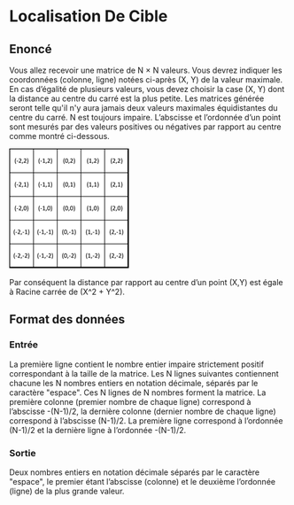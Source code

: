 ﻿# Localisation De Cible

## Enoncé

Vous allez recevoir une matrice de N × N valeurs. Vous devrez indiquer les coordonnées (colonne, ligne) notées ci-après (X, Y) de la valeur maximale. En cas d’égalité de plusieurs valeurs, vous devez choisir la case (X, Y) dont la distance au centre du carré est la plus petite. Les matrices générée seront telle qu'il n'y aura jamais deux valeurs maximales équidistantes du centre du carré.
N est toujours impaire. L’abscisse et l’ordonnée d’un point sont mesurés par des valeurs positives ou négatives par rapport au centre comme montré ci-dessous.

![](CTSTFR0004.png)

Par conséquent la distance par rapport au centre d’un point (X,Y) est égale à Racine carrée de (X^2 + Y^2).


## Format des données

### Entrée
La première ligne contient le nombre entier impaire strictement positif correspondant à la taille de la matrice. Les N lignes suivantes contiennent chacune les N nombres entiers en notation décimale, séparés par le caractère "espace". Ces N lignes de N nombres forment la matrice. La première colonne (premier nombre de chaque ligne) correspond à l’abscisse -(N-1)/2, la dernière colonne (dernier nombre de chaque ligne) correspond à l’abscisse (N-1)/2. La première ligne correspond à l’ordonnée (N-1)/2 et la dernière ligne à l’ordonnée -(N-1)/2.

### Sortie
Deux nombres entiers en notation décimale séparés par le caractère "espace", le premier étant l’abscisse (colonne) et le deuxième l’ordonnée (ligne) de la plus grande valeur.

